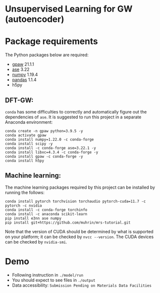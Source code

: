 Unsupervised Learning for GW (autoencoder)
==========

# Package requirements

The Python packages below are required:
- [gpaw](https://wiki.fysik.dtu.dk/gpaw/) 21.1.1
- [ase](https://wiki.fysik.dtu.dk/ase/) 3.22
- [numpy](https://numpy.org/) 1.19.4
- [pandas](https://pandas.pydata.org/) 1.1.4
- h5py

## DFT-GW:

`conda` has some difficulties to correctly and automatically 
figure out the dependencies of `ase`.
It is suggested to run this project in a separate Anaconda environment:
```shell
conda create -n gpaw python=3.9.5 -y
conda activate gpaw
conda install numpy=1.22.0 -c conda-forge
conda install scipy -y
conda install -c conda-forge ase=3.22.1 -y
conda install libxc=4.3.4 -c conda-forge -y
conda install gpaw -c conda-forge -y
conda install h5py
```

## Machine learning:

The machine learning packages required by this project can be installed 
by running the follows:
```shell
conda install pytorch torchvision torchaudio pytorch-cuda=11.7 -c pytorch -c nvidia
conda install -c conda-forge torchinfo
conda install -c anaconda scikit-learn
pip install e3nn ase numpy
pip install git+https://github.com/muhrin/mrs-tutorial.git
```
Note that the version of CUDA should be determined by 
what is supported on your platform; 
it can be checked by `nvcc --version`.
The CUDA devices can be checked by `nvidia-smi`.


# Demo

- Following instruction in `./model/run`
- You should expect to see files in `./output`
- Data accessibility: `Submission Pending on Materials Data Facilities`